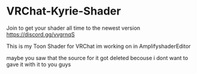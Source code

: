 # VRChat-Kyrie-Shader


Join to get your shader all time to the newest version
https://discord.gg/vvgrnqS


This is my Toon Shader for VRChat im working on in AmplifyshaderEditor


maybe you saw that the source for it got deleted becouse i dont want to 
gave it with it to you guys

